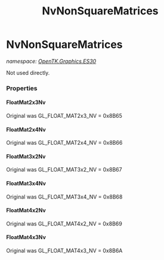 ﻿---
title: NvNonSquareMatrices
---

# NvNonSquareMatrices
_namespace: [OpenTK.Graphics.ES30](N-OpenTK.Graphics.ES30.html)_

Not used directly.



### Properties

#### FloatMat2x3Nv
Original was GL_FLOAT_MAT2x3_NV = 0x8B65
#### FloatMat2x4Nv
Original was GL_FLOAT_MAT2x4_NV = 0x8B66
#### FloatMat3x2Nv
Original was GL_FLOAT_MAT3x2_NV = 0x8B67
#### FloatMat3x4Nv
Original was GL_FLOAT_MAT3x4_NV = 0x8B68
#### FloatMat4x2Nv
Original was GL_FLOAT_MAT4x2_NV = 0x8B69
#### FloatMat4x3Nv
Original was GL_FLOAT_MAT4x3_NV = 0x8B6A

